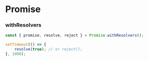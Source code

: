 # Promise

### withResolvers

```js
const { promise, resolve, reject } = Promise.withResolvers();

setTimeout(() => {
	resolve(true); // or reject();
}, 1000);
```
